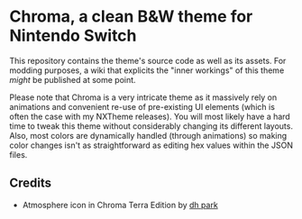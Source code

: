 # Chroma, a clean B&W theme for Nintendo Switch

This repository contains the theme's source code as well as its assets. For modding purposes, a wiki that explicits the "inner workings" of this theme *might* be published at some point.

Please note that Chroma is a very intricate theme as it massively rely on animations and convenient re-use of pre-existing UI elements (which is often the case with my NXTheme releases). You will most likely have a hard time to tweak this theme without considerably changing its different layouts. Also, most colors are dynamically handled (through animations) so making color changes isn't as straightforward as editing hex values within the JSON files.

## Credits

- Atmosphere icon in Chroma Terra Edition by [dh park](https://thenounproject.com/icon/leaf-5958752/)
